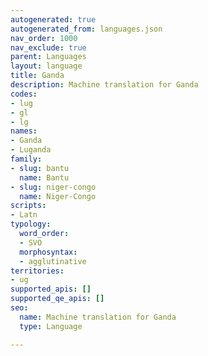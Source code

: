 ```yaml
---
autogenerated: true
autogenerated_from: languages.json
nav_order: 1000
nav_exclude: true
parent: Languages
layout: language
title: Ganda
description: Machine translation for Ganda
codes:
- lug
- gl
- lg
names:
- Ganda
- Luganda
family:
- slug: bantu
  name: Bantu
- slug: niger-congo
  name: Niger-Congo
scripts:
- Latn
typology:
  word_order:
  - SVO
  morphosyntax:
  - agglutinative
territories:
- ug
supported_apis: []
supported_qe_apis: []
seo:
  name: Machine translation for Ganda
  type: Language

---
```


